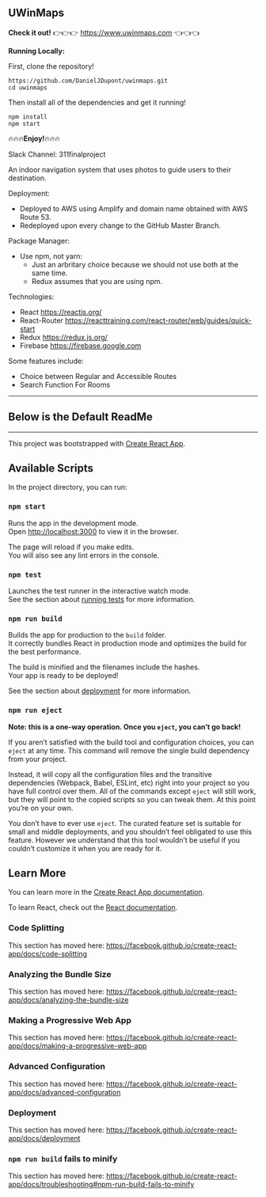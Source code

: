 ## UWinMaps 

**Check it out!**
:point_right::point_right::point_right: https://www.uwinmaps.com :point_left::point_left::point_left:

**Running Locally:**

First, clone the repository!
```
https://github.com/DanielJDupont/uwinmaps.git
cd uwinmaps
```
Then install all of the dependencies and get it running!
```
npm install
npm start
```

:fire::fire::fire:**Enjoy!**:fire::fire::fire:


Slack Channel: 311finalproject

An indoor navigation system that uses photos to guide users to their destination.

Deployment:
- Deployed to AWS using Amplify and domain name obtained with AWS Route 53.
- Redeployed upon every change to the GitHub Master Branch.

Package Manager:
- Use npm, not yarn:
  - Just an arbritary choice because we should not use both at the same time.
  - Redux assumes that you are using npm.

Technologies:
- React https://reactjs.org/
- React-Router https://reacttraining.com/react-router/web/guides/quick-start
- Redux https://redux.js.org/
- Firebase https://firebase.google.com


Some features include:
- Choice between Regular and Accessible Routes
- Search Function For Rooms






--------------------------------------------------
## Below is the Default ReadMe
--------------------------------------------------

This project was bootstrapped with [Create React App](https://github.com/facebook/create-react-app).

## Available Scripts

In the project directory, you can run:

### `npm start`

Runs the app in the development mode.<br>
Open [http://localhost:3000](http://localhost:3000) to view it in the browser.

The page will reload if you make edits.<br>
You will also see any lint errors in the console.

### `npm test`

Launches the test runner in the interactive watch mode.<br>
See the section about [running tests](https://facebook.github.io/create-react-app/docs/running-tests) for more information.

### `npm run build`

Builds the app for production to the `build` folder.<br>
It correctly bundles React in production mode and optimizes the build for the best performance.

The build is minified and the filenames include the hashes.<br>
Your app is ready to be deployed!

See the section about [deployment](https://facebook.github.io/create-react-app/docs/deployment) for more information.

### `npm run eject`

**Note: this is a one-way operation. Once you `eject`, you can’t go back!**

If you aren’t satisfied with the build tool and configuration choices, you can `eject` at any time. This command will remove the single build dependency from your project.

Instead, it will copy all the configuration files and the transitive dependencies (Webpack, Babel, ESLint, etc) right into your project so you have full control over them. All of the commands except `eject` will still work, but they will point to the copied scripts so you can tweak them. At this point you’re on your own.

You don’t have to ever use `eject`. The curated feature set is suitable for small and middle deployments, and you shouldn’t feel obligated to use this feature. However we understand that this tool wouldn’t be useful if you couldn’t customize it when you are ready for it.

## Learn More

You can learn more in the [Create React App documentation](https://facebook.github.io/create-react-app/docs/getting-started).

To learn React, check out the [React documentation](https://reactjs.org/).

### Code Splitting

This section has moved here: https://facebook.github.io/create-react-app/docs/code-splitting

### Analyzing the Bundle Size

This section has moved here: https://facebook.github.io/create-react-app/docs/analyzing-the-bundle-size

### Making a Progressive Web App

This section has moved here: https://facebook.github.io/create-react-app/docs/making-a-progressive-web-app

### Advanced Configuration

This section has moved here: https://facebook.github.io/create-react-app/docs/advanced-configuration

### Deployment

This section has moved here: https://facebook.github.io/create-react-app/docs/deployment

### `npm run build` fails to minify

This section has moved here: https://facebook.github.io/create-react-app/docs/troubleshooting#npm-run-build-fails-to-minify
